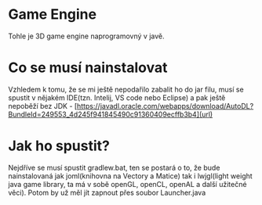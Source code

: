 # Game Engine
Tohle je 3D game engine naprogramovný v javě.
# Co se musí nainstalovat
Vzhledem k tomu, že se mi ještě nepodařilo zabalit ho do jar filu, musí se spustit v nějakém IDE(tzn. Intelij, VS code nebo Eclipse) a pak ještě nepoběží bez JDK - [https://javadl.oracle.com/webapps/download/AutoDL?BundleId=249553_4d245f941845490c91360409ecffb3b4](url)
# Jak ho spustit?
Nejdříve se musí spustit gradlew.bat, ten se postará o to, že bude nainstalovaná jak joml(knihovna na Vectory a Matice) tak i lwjgl(light weight java game library, ta má v sobě openGL, openCL, openAL a další užitečné věci). Potom by už měl jít zapnout přes soubor Launcher.java
